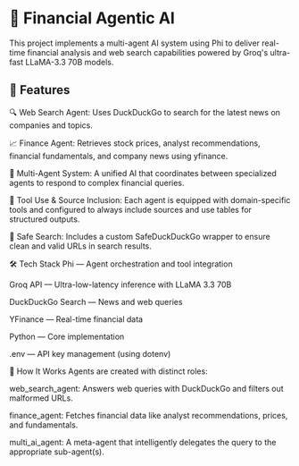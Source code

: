 <h1>🧠 Financial Agentic AI</h1>

This project implements a multi-agent AI system using Phi to deliver real-time financial analysis and web search capabilities powered by Groq's ultra-fast LLaMA-3.3 70B models.

<h2>💼 Features</h2>
🔍 Web Search Agent: Uses DuckDuckGo to search for the latest news on companies and topics.

📈 Finance Agent: Retrieves stock prices, analyst recommendations, financial fundamentals, and company news using yfinance.

🤖 Multi-Agent System: A unified AI that coordinates between specialized agents to respond to complex financial queries.

🧩 Tool Use & Source Inclusion: Each agent is equipped with domain-specific tools and configured to always include sources and use tables for structured outputs.

🧹 Safe Search: Includes a custom SafeDuckDuckGo wrapper to ensure clean and valid URLs in search results.

🛠️ Tech Stack
Phi — Agent orchestration and tool integration

Groq API — Ultra-low-latency inference with LLaMA 3.3 70B

DuckDuckGo Search — News and web queries

YFinance — Real-time financial data

Python — Core implementation

.env — API key management (using dotenv)

🚀 How It Works
Agents are created with distinct roles:

web_search_agent: Answers web queries with DuckDuckGo and filters out malformed URLs.

finance_agent: Fetches financial data like analyst recommendations, prices, and fundamentals.

multi_ai_agent: A meta-agent that intelligently delegates the query to the appropriate sub-agent(s).

